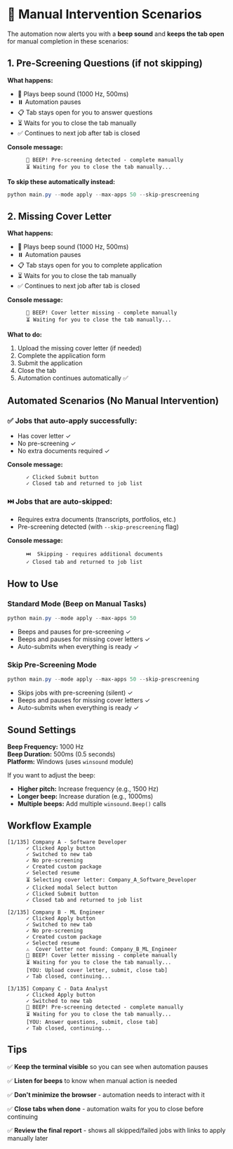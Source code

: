 # 🔔 Manual Intervention Scenarios

The automation now alerts you with a **beep sound** and **keeps the tab open** for manual completion in these scenarios:

## 1. Pre-Screening Questions (if not skipping)
**What happens:**
- 🔔 Plays beep sound (1000 Hz, 500ms)
- ⏸️ Automation pauses
- 📋 Tab stays open for you to answer questions
- ⏳ Waits for you to close the tab manually
- ✅ Continues to next job after tab is closed

**Console message:**
```
      🔔 BEEP! Pre-screening detected - complete manually
      ⏳ Waiting for you to close the tab manually...
```

**To skip these automatically instead:**
```powershell
python main.py --mode apply --max-apps 50 --skip-prescreening
```

## 2. Missing Cover Letter
**What happens:**
- 🔔 Plays beep sound (1000 Hz, 500ms)
- ⏸️ Automation pauses
- 📋 Tab stays open for you to complete application
- ⏳ Waits for you to close the tab manually
- ✅ Continues to next job after tab is closed

**Console message:**
```
      🔔 BEEP! Cover letter missing - complete manually
      ⏳ Waiting for you to close the tab manually...
```

**What to do:**
1. Upload the missing cover letter (if needed)
2. Complete the application form
3. Submit the application
4. Close the tab
5. Automation continues automatically ✅

## Automated Scenarios (No Manual Intervention)

### ✅ Jobs that auto-apply successfully:
- Has cover letter ✓
- No pre-screening ✓
- No extra documents required ✓

**Console message:**
```
      ✓ Clicked Submit button
      ✓ Closed tab and returned to job list
```

### ⏭️ Jobs that are auto-skipped:
- Requires extra documents (transcripts, portfolios, etc.)
- Pre-screening detected (with `--skip-prescreening` flag)

**Console message:**
```
      ⏭️  Skipping - requires additional documents
      ✓ Closed tab and returned to job list
```

## How to Use

### Standard Mode (Beep on Manual Tasks)
```powershell
python main.py --mode apply --max-apps 50
```
- Beeps and pauses for pre-screening ✓
- Beeps and pauses for missing cover letters ✓
- Auto-submits when everything is ready ✓

### Skip Pre-Screening Mode
```powershell
python main.py --mode apply --max-apps 50 --skip-prescreening
```
- Skips jobs with pre-screening (silent) ✓
- Beeps and pauses for missing cover letters ✓
- Auto-submits when everything is ready ✓

## Sound Settings

**Beep Frequency:** 1000 Hz  
**Beep Duration:** 500ms (0.5 seconds)  
**Platform:** Windows (uses `winsound` module)

If you want to adjust the beep:
- **Higher pitch:** Increase frequency (e.g., 1500 Hz)
- **Longer beep:** Increase duration (e.g., 1000ms)
- **Multiple beeps:** Add multiple `winsound.Beep()` calls

## Workflow Example

```
[1/135] Company A - Software Developer
      ✓ Clicked Apply button
      ✓ Switched to new tab
      ✓ No pre-screening
      ✓ Created custom package
      ✓ Selected resume
      ⏳ Selecting cover letter: Company_A_Software_Developer
      ✓ Clicked modal Select button
      ✓ Clicked Submit button
      ✓ Closed tab and returned to job list

[2/135] Company B - ML Engineer
      ✓ Clicked Apply button
      ✓ Switched to new tab
      ✓ No pre-screening
      ✓ Created custom package
      ✓ Selected resume
      ⚠️  Cover letter not found: Company_B_ML_Engineer
      🔔 BEEP! Cover letter missing - complete manually
      ⏳ Waiting for you to close the tab manually...
      [YOU: Upload cover letter, submit, close tab]
      ✓ Tab closed, continuing...

[3/135] Company C - Data Analyst
      ✓ Clicked Apply button
      ✓ Switched to new tab
      🔔 BEEP! Pre-screening detected - complete manually
      ⏳ Waiting for you to close the tab manually...
      [YOU: Answer questions, submit, close tab]
      ✓ Tab closed, continuing...
```

## Tips

✅ **Keep the terminal visible** so you can see when automation pauses

✅ **Listen for beeps** to know when manual action is needed

✅ **Don't minimize the browser** - automation needs to interact with it

✅ **Close tabs when done** - automation waits for you to close before continuing

✅ **Review the final report** - shows all skipped/failed jobs with links to apply manually later
